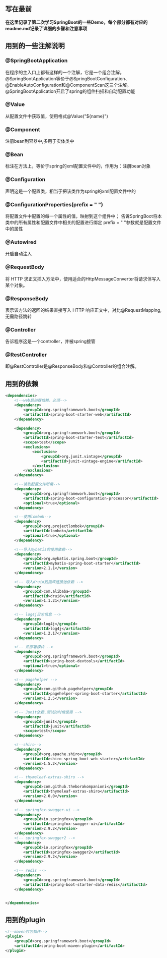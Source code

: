 ## 写在最前

**在这里记录了第二次学习SpringBoot的一些Demo，每个部分都有对应的readme.md记录了详细的步骤和注意事项**



## 用到的一些注解说明

### @SpringBootApplication

在程序的主入口上都有这样的一个注解，它是一个组合注解。
@SpringBootApplication等价于@SpringBootConfiguration、@EnableAutoConfiguration和@ComponentScan这三个注解。
@SpringBootApplication开启了spring的组件扫描和自动配置功能



### @Value
从配置文件中获取值，使用格式@Value("${name}")

### @Component
注册bean到容器中,多用于实体类中

### @Bean
标注在方法上，等价于spring的xml配置文件中的<bean>，作用为：注册bean对象

### @Configuration
声明这是一个配置类，相当于把该类作为spring的xml配置文件中的<beans>

### @ConfigurationProperties(prefix = " ")
将配置文件中配置的每一个属性的值，映射到这个组件中；
告诉SpringBoot将本类中的所有属性和配置文件中相关的配置进行绑定
prefix = " "参数就是配置文件中的属性 

### @Autowired
开启自动注入

### @RequestBody
将 HTTP 求正文插入方法中，使用适合的HttpMessageConverter将请求体写入某个对象。

### @ResponseBody
表示该方法的返回的结果直接写入 HTTP 响应正文中，对比@RequestMapping,无需路径跳转

### @Controller
告诉程序这是一个controller，并被spring接管

### @RestController
即@RestController是@ResponseBody和@Controller的组合注解。


## 用到的依赖
```xml
<dependencies>
    <!--web启动器依赖，必须-->
    <dependency>
        <groupId>org.springframework.boot</groupId>
        <artifactId>spring-boot-starter-web</artifactId>
    </dependency>

    <dependency>
        <groupId>org.springframework.boot</groupId>
        <artifactId>spring-boot-starter-test</artifactId>
        <scope>test</scope>
        <exclusions>
            <exclusion>
                <groupId>org.junit.vintage</groupId>
                <artifactId>junit-vintage-engine</artifactId>
            </exclusion>
        </exclusions>
    </dependency>

    <!--读取配置文件所需-->
    <dependency>
        <groupId>org.springframework.boot</groupId>
        <artifactId>spring-boot-configuration-processor</artifactId>
        <optional>true</optional>
    </dependency>

    <!--使用lombok-->
    <dependency>
        <groupId>org.projectlombok</groupId>
        <artifactId>lombok</artifactId>
        <optional>true</optional>
    </dependency>

    <!--导入mybatis的使用依赖-->
    <dependency>
        <groupId>org.mybatis.spring.boot</groupId>
        <artifactId>mybatis-spring-boot-starter</artifactId>
        <version>2.1.1</version>
    </dependency>

    <!-- 导入druid数据库连接池依赖 -->
    <dependency>
        <groupId>com.alibaba</groupId>
        <artifactId>druid</artifactId>
        <version>1.1.21</version>
    </dependency>

    <!-- log4j日志信息 -->
    <dependency>
        <groupId>log4j</groupId>
        <artifactId>log4j</artifactId>
        <version>1.2.17</version>
    </dependency>

    <!-- 热部署模块 -->
    <dependency>
        <groupId>org.springframework.boot</groupId>
        <artifactId>spring-boot-devtools</artifactId>
        <optional>true</optional> 
    </dependency>

    <!-- pagehelper -->
    <dependency>
        <groupId>com.github.pagehelper</groupId>
        <artifactId>pagehelper-spring-boot-starter</artifactId>
        <version>1.2.5</version>
    </dependency>

    <!-- Junit依赖,测试的时候使用 -->
    <dependency>
        <groupId>junit</groupId>
        <artifactId>junit</artifactId>
        <scope>test</scope>
    </dependency>

    <!--shiro-->
    <dependency>
        <groupId>org.apache.shiro</groupId>
        <artifactId>shiro-spring-boot-web-starter</artifactId>
        <version>1.5.2</version>
    </dependency>

    <!-- thymeleaf-extras-shiro -->
    <dependency>
        <groupId>com.github.theborakompanioni</groupId>
        <artifactId>thymeleaf-extras-shiro</artifactId>
        <version>2.0.0</version>
    </dependency>

    <!-- springfox-swagger-ui -->
    <dependency>
        <groupId>io.springfox</groupId>
        <artifactId>springfox-swagger-ui</artifactId>
        <version>2.9.2</version>
    </dependency>
    <!-- springfox-swagger2 -->
    <dependency>
        <groupId>io.springfox</groupId>
        <artifactId>springfox-swagger2</artifactId>
        <version>2.9.2</version>
    </dependency>

    <!-- redis -->
    <dependency>
        <groupId>org.springframework.boot</groupId>
        <artifactId>spring-boot-starter-data-redis</artifactId>
    </dependency>


</dependencies>

```

## 用到的plugin

```xml
<!--maven打包插件-->
<plugin>
    <groupId>org.springframework.boot</groupId>
    <artifactId>spring-boot-maven-plugin</artifactId>
</plugin>
```

